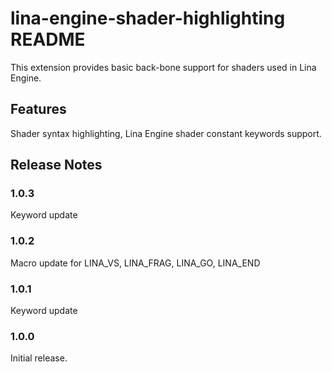 # lina-engine-shader-highlighting README

This extension provides basic back-bone support for shaders used in Lina Engine.

## Features

Shader syntax highlighting, Lina Engine shader constant keywords support.

## Release Notes

### 1.0.3

Keyword update

### 1.0.2

Macro update for LINA_VS, LINA_FRAG, LINA_GO, LINA_END

### 1.0.1

Keyword update

### 1.0.0

Initial release.
